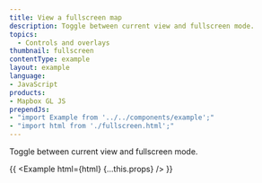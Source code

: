 ```yaml
---
title: View a fullscreen map
description: Toggle between current view and fullscreen mode.
topics:
  - Controls and overlays
thumbnail: fullscreen
contentType: example
layout: example
language:
- JavaScript
products:
- Mapbox GL JS
prependJs:
- "import Example from '../../components/example';"
- "import html from './fullscreen.html';"
---
```


Toggle between current view and fullscreen mode.

{{ <Example html={html} {...this.props} /> }}
